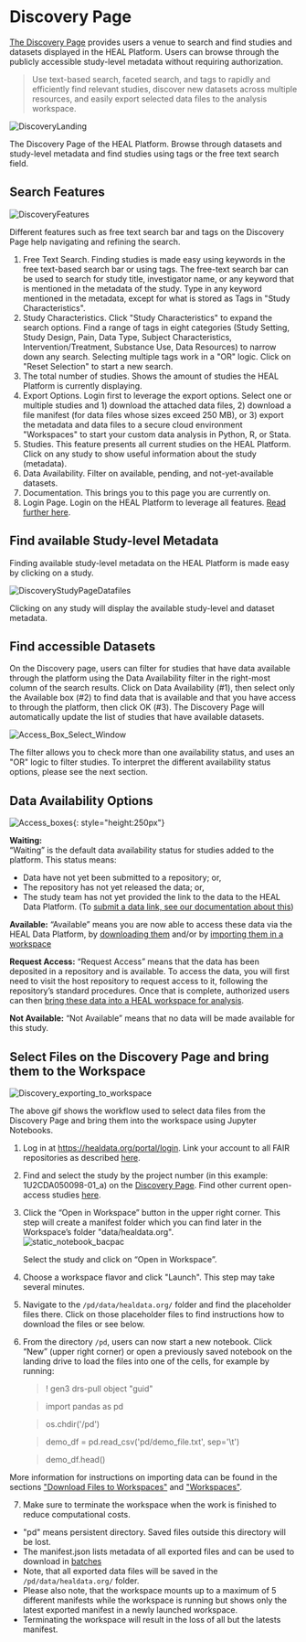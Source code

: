 
# Discovery Page

[The Discovery Page](https://healdata.org/portal/discovery) provides users a venue to search and find studies and datasets displayed in the HEAL Platform. Users can browse through the publicly accessible study-level metadata without requiring authorization.

> Use text-based search, faceted search, and tags to rapidly and efficiently find relevant studies, discover new datasets across multiple resources, and easily export selected data files to the analysis workspace.

![DiscoveryLanding](img/discovery_landing.gif)

The Discovery Page of the HEAL Platform. Browse through datasets and study-level metadata and find studies using tags or the free text search field.

## Search Features

<!-- MBK: deleted the "Click here: these sections shoudl probably
be embedded into the subsequent sections or have their own sections -->
![DiscoveryFeatures](img/discovery_features.png)

Different features such as free text search bar and tags on the Discovery Page help navigating and refining the search.

1.  Free Text Search. Finding studies is made easy using keywords in the free text-based search bar or using tags. The free-text search bar can be used to search for study title, investigator name, or any keyword that is mentioned in the metadata of the study. Type in any keyword mentioned in the metadata, except for what is stored as Tags in "Study Characteristics".
2.  Study Characteristics. Click "Study Characteristics" to expand the search options. Find a range of tags in eight categories (Study Setting, Study Design, Pain, Data Type, Subject Characteristics, Intervention/Treatment, Substance Use, Data Resources) to narrow down any search. Selecting multiple tags work in a "OR" logic. Click on "Reset Selection" to start a new search.
3.  The total number of studies. Shows the amount of studies the HEAL Platform is currently displaying.
4.  Export Options. Login first to leverage the export options. Select one or multiple studies and 1) download the attached data files, 2) download a file manifest (for data files whose sizes exceed 250 MB), or 3) export the metadata and data files to a secure cloud environment "Workspaces" to start your custom data analysis in Python, R, or Stata.
5.  Studies. This feature presents all current studies on the HEAL Platform. Click on any study to show useful information about the study (metadata). 
6.  Data Availability. Filter on available, pending, and not-yet-available datasets.
7.  Documentation. This brings you to this page you are currently on.
8.  Login Page. Login on the HEAL Platform to leverage all features. [Read further here](logging-in.md).

## Find available Study-level Metadata

Finding available study-level metadata on the HEAL Platform is made easy by clicking on a study.

![DiscoveryStudyPageDatafiles](img/discovery_study_page_datafiles.png)

Clicking on any study will display the available study-level and dataset metadata.

## Find accessible Datasets

On the Discovery page, users can filter for studies that have data available through the platform using the Data Availability filter in the right-most column of the search results. Click on Data Availability (#1), then select only the Available box (#2) to find data that is available and that you have access to through the platform, then click OK (#3). The Discovery Page will automatically update the list of studies that have available datasets.  

![Access_Box_Select_Window](img/access_box_select_window.png)

The filter allows you to check more than one availability status, and uses an "OR" logic to filter studies. To interpret the different availability status options, please see the next section.

## Data Availability Options

![Access_boxes](img/access_options.png){: style="height:250px"}

**Waiting:**  
“Waiting” is the default data availability status for studies added to the platform. This status means:  

* Data have not yet been submitted to a repository; or, 
* The repository has not yet released the data; or, 
* The study team has not yet provided the link to the data to the HEAL Data Platform. (To [submit a data link, see our documentation about this](reporting-repo.md/#get-the-permalink-to-your-study))

**Available:**
“Available” means you are now able to access these data via the HEAL Data Platform, by [downloading them](downloading_files.md/#download-data-files-from-the-discovery-page) and/or by [importing them in a workspace](workspaces/heal_workspaces.md)

**Request Access:**
“Request Access” means that the data has been deposited in a repository and is available. To access the data, you will first need to visit the host repository to request access to it, following the repository’s standard procedures. Once that is complete, authorized users can then [bring these data into a HEAL workspace for analysis](workspaces/heal_workspaces.md).

**Not Available:**
“Not Available” means that no data will be made available for this study.
 
## Select Files on the Discovery Page and bring them to the Workspace

![Discovery_exporting_to_workspace](img/discovery_exporting_to_workspace.gif)

The above gif shows the workflow used to select data files from the Discovery Page and bring them into the workspace using Jupyter Notebooks.  

1.  Log in at <https://healdata.org/portal/login>. Link your account to all FAIR repositories as described [here](platform_request_access.md#linking-access-to-fair-enabled-repositories).  
      
    
2.  Find and select the study by the project number (in this example: 1U2CDA050098-01\_a) on the [Discovery Page](https://healdata.org/portal/discovery). Find other current open-access studies [here](platform_request_access.md#current-open-access-studies).  
      
    
3.  Click the “Open in Workspace” button in the upper right corner. This step will create a manifest folder which you can find later in the Workspace’s folder "data/healdata.org".  
    ![static_notebook_bacpac](img/static_notebook_bacpac.png)
    
    Select the study and click on “Open in Workspace”.
    
      
      
    
4.  Choose a workspace flavor and click "Launch". This step may take several minutes.  
      
    
5.  Navigate to the `/pd/data/healdata.org/` folder and find the placeholder files there. Click on those placeholder files to find instructions how to download the files or see below.  
      
    
6.  From the directory `/pd`, users can now start a new notebook. Click “New” (upper right corner) or open a previously saved notebook on the landing drive to load the files into one of the cells, for example by running:


    > ! gen3 drs-pull object "guid"

    > import pandas as pd   

    > os.chdir('/pd')

    > demo_df = pd.read_csv('pd/demo_file.txt', sep='\t')

    > demo_df.head()


More information for instructions on importing data can be found in the sections ["Download Files to Workspaces"](downloading_files.md#download-data-files-in-workspaces-using-the-python-sdk) and ["Workspaces"](platform_workspaces.md).  
    
    
7.  Make sure to terminate the workspace when the work is finished to reduce computational costs.

- "pd" means persistent directory. Saved files outside this directory will be lost.  
- The manifest.json lists metadata of all exported files and can be used to download in [batches](downloading_files.md#download-data-files-in-workspaces-using-the-python-sdk)  
- Note, that all exported data files will be saved in the `/pd/data/healdata.org/` folder.  
- Please also note, that the workspace mounts up to a maximum of 5 different manifests while the workspace is running but shows only the latest exported manifest in a newly launched workspace.  
- Terminating the workspace will result in the loss of all but the latests manifest.  
